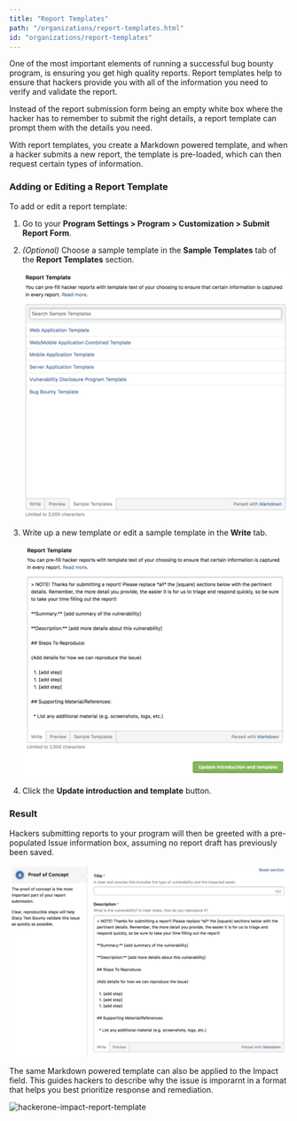 ```yaml
---
title: "Report Templates"
path: "/organizations/report-templates.html"
id: "organizations/report-templates"
---
```


One of the most important elements of running a successful bug bounty program, is ensuring you get high quality reports. Report templates help to ensure that hackers provide you with all of the information you need to verify and validate the report.

Instead of the report submission form being an empty white box where the hacker has to remember to submit the right details, a report template can prompt them with the details you need.

With report templates, you create a Markdown powered template, and when a hacker submits a new report, the template is pre-loaded, which can then request certain types of information.

### Adding or Editing a Report Template
To add or edit a report template:
1. Go to your **Program Settings > Program > Customization > Submit Report Form**.
2. *(Optional)* Choose a sample template in the **Sample Templates** tab of the **Report Templates** section.

   ![report-template-1](./images/report-template-1.png)

3. Write up a new template or edit a sample template in the **Write** tab.

   ![report-template-2](./images/report-template-2.png)

3. Click the **Update introduction and template** button.

### Result
Hackers submitting reports to your program will then be greeted with a pre-populated Issue information box, assuming no report draft has previously been saved.

![report-template-3](./images/report-template-3.png)

The same Markdown powered template can also be applied to the Impact field. This guides hackers to describe why the issue is imporarnt in a format that helps you best prioritize response and remediation.

![hackerone-impact-report-template](./hackerone-impact-report-template.png)

